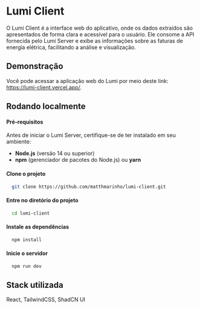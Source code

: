 # Lumi Client

O Lumi Client é a interface web do aplicativo, onde os dados extraídos são apresentados de forma clara e acessível para o usuário. Ele consome a API fornecida pelo Lumi Server e exibe as informações sobre as faturas de energia elétrica, facilitando a análise e visualização.


## Demonstração

Você pode acessar a aplicação web do Lumi por meio deste link: https://lumi-client.vercel.app/.


## Rodando localmente

#### Pré-requisitos

Antes de iniciar o Lumi Server, certifique-se de ter instalado em seu ambiente:

- **Node.js** (versão 14 ou superior)
- **npm** (gerenciador de pacotes do Node.js) ou **yarn**

#### Clone o projeto

```bash
  git clone https://github.com/matthmarinho/lumi-client.git
```

#### Entre no diretório do projeto

```bash
  cd lumi-client
```

#### Instale as dependências

```bash
  npm install
```

#### Inicie o servidor

```bash
  npm run dev
```


## Stack utilizada

React, TailwindCSS, ShadCN UI